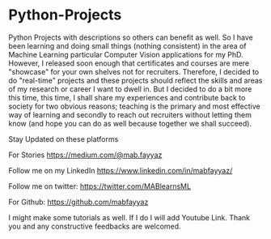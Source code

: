 # Python-Projects
Python Projects with descriptions so others can benefit as well.
So I have been learning and doing small things (nothing consistent) in the area of Machine Learning particular Computer Vision applications for my PhD. However, I released soon enough that certificates and courses are mere "showcase" for your own shelves not for recruiters. Therefore, I decided to do "real-time" projects and these projects should reflect the skills and areas of my research or career I want to dwell in. But I decided to do a bit more this time, this time, I shall share my experiences and contribute back to society for two obvious reasons; teaching is the primary and most effective way of learning and secondly to reach out recruiters without letting them know (and hope you can do as well because together we shall succeed).

Stay Updated on these platforms

For Stories
https://medium.com/@mab.fayyaz

Follow me on my LinkedIn
https://www.linkedin.com/in/mabfayyaz/

Follow me on twitter:
https://twitter.com/MABlearnsML

For Github:
https://github.com/mabfayyaz



I might make some tutorials as well. If I do I will add Youtube Link. Thank you and any constructive feedbacks are welcomed.
